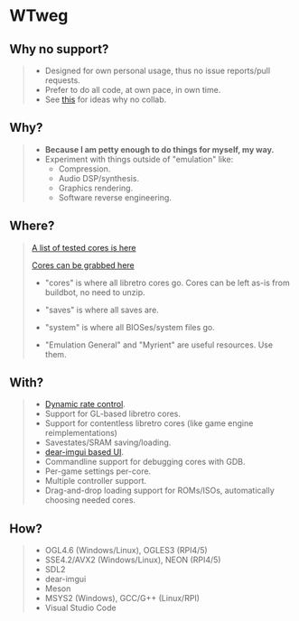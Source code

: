 # WTweg

## Why no support?

> * Designed for own personal usage, thus no issue reports/pull requests.
> * Prefer to do all code, at own pace, in own time.
> * See [this](https://aarongiles.com/dreamm/docs/v30/#faq-opensource) for ideas why no collab.

## Why?

> * **Because I am petty enough to do things for myself, my way.**
> * Experiment with things outside of "emulation" like:
>   - Compression.
>   - Audio DSP/synthesis.
>   - Graphics rendering.
>   - Software reverse engineering.

## Where?

> [A list of tested cores is here](https://raw.githubusercontent.com/mudl0rd/WTweg/master/cores.txt)
>
> [Cores can be grabbed here](http://buildbot.libretro.com/nightly/windows/x86_64/latest/)
> * "cores" is where all libretro cores go. Cores can be left as-is from buildbot, no need to unzip.
> * "saves" is where all saves are.
> * "system" is where all BIOSes/system files go.
> 
> * "Emulation General" and "Myrient" are useful resources. Use them.

## With?

> * [Dynamic rate control](https://docs.libretro.com/development/cores/dynamic-rate-control/).
> * Support for GL-based libretro cores.
> * Support for contentless libretro cores (like game engine reimplementations)
> * Savestates/SRAM saving/loading.
> * [dear-imgui based UI](https://github.com/ocornut/imgui).
> * Commandline support for debugging cores with GDB.
> * Per-game settings per-core.
> * Multiple controller support.
> * Drag-and-drop loading support for ROMs/ISOs, automatically choosing needed cores.

## How?

> * OGL4.6 (Windows/Linux), OGLES3 (RPI4/5)
> * SSE4.2/AVX2 (Windows/Linux), NEON (RPI4/5)
> * SDL2
> * dear-imgui
> * Meson
> * MSYS2 (Windows), GCC/G++ (Linux/RPI)
> * Visual Studio Code

